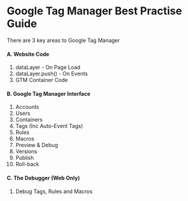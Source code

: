 Google Tag Manager Best Practise Guide
======================================

There are 3 key areas to Google Tag Manager

#### A. Website Code

1. dataLayer - On Page Load
2. dataLayer.push() - On Events
3. GTM Container Code

#### B. Google Tag Manager Interface

1. Accounts
2. Users
3. Containers
4. Tags (Inc Auto-Event Tags)
5. Rules 
6. Macros
7. Preview & Debug
8. Versions
9. Publish
10. Roll-back

#### C. The Debugger (Web Only)

1. Debug Tags, Rules and Macros

